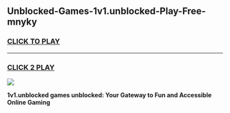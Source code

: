 
## Unblocked-Games-1v1.unblocked-Play-Free-mnyky
<h3>
<a href="https://premium76.site?title=1v1.unblocked&ref=22A">CLICK TO PLAY</a></h3>
<hr>

<h3>
<a href="https://premium76.site?title=1v1.unblocked&ref=22A">CLICK 2 PLAY</a>
  
</h3>

<a href="https://premium76.site?title=1v1.unblocked&ref=22A"><img src="https://clearcache.store/games.png"></a>


**1v1.unblocked games unblocked: Your Gateway to Fun and Accessible Online Gaming**
